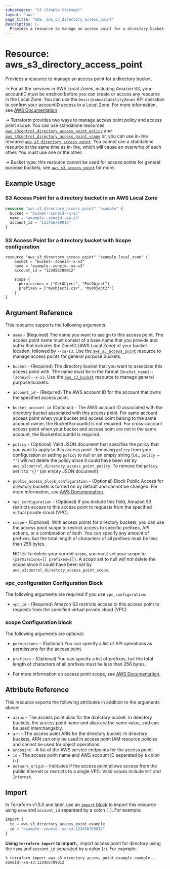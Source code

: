 ```yaml
---
subcategory: "S3 (Simple Storage)"
layout: "aws"
page_title: "AWS: aws_s3_directory_access_point"
description: |-
  Provides a resource to manage an access point for a directory bucket.
---
```

# Resource: aws_s3_directory_access_point
Provides a resource to manage an access point for a directory bucket.

-> For all the services in AWS Local Zones, including Amazon S3, your accountID must be enabled before you can create or access any resource in the Local Zone. You can use the `DescribeAvailabilityZones` API operation to confirm your accountID access to a Local Zone. For more information, see [AWS Documentation](https://docs.aws.amazon.com/AmazonS3/latest/userguide/opt-in-directory-bucket-lz.html)

-> Terraform provides two ways to manage access point policy and access point scope. You can use standalone resources [`aws_s3control_directory_access_point_policy`](aws_s3control_directory_access_point_policy.html) and  [`aws_s3control_directory_access_point_scope`](aws_s3control_directory_access_point_scope.html) or, you can use in-line resource [`aws_s3_directory_access_point`](aws_s3_directory_access_point.html). You cannot use a standalone resource at the same time as in-line, which will cause an overwrite of each other. You must use one or the other.

-> Bucket type: this resource cannot be used for access points for general purpose buckets, see [`aws_s3_access_point`](s3_access_point.html) for more. 

## Example Usage
### S3 Access Point for a directory bucket in an AWS Local Zone
```terraform
resource "aws_s3_directory_access_point" "example" {
  bucket = "bucket--zoneid--x-s3"
  name = "example--zoneid--xa-s3"
  account_id = "123456789012"
}
```

### S3 Access Point for a directory bucket with Scope configuration
```
resource "aws_s3_directory_access_point" "example_local_zone" {
    bucket = "bucket--zoneid--x-s3"
    name = "example--zoneid--xa-s3"
    account_id = "123456789012"
    
    scope {
      permissions = ["GetObject", "PutObject"]
      prefixes = ["myobject1.csv", "myobject2*"]
    }
}
```

## Argument Reference
This resource supports the following arguments:
* `name` - (Required) The name you want to assign to this access point. The access point name must consist of a base name that you provide and suffix that includes the ZoneID (AWS Local Zone) of your bucket location, followed by `--xa-s3`. Use the [`aws_s3_access_point`](s3_access_point.html) resource to manage access points for general purpose buckets.

* `bucket` - (Required) The directory bucket that you want to associate this access point with. The name must be in the format `[bucket_name]--[zoneid]--x-s3`. Use the [`aws_s3_bucket`](s3_bucket.html) resource to manage general purpose buckets.

* `account_id` - (Required) The AWS account ID for the account that owns the specified access point.

* `bucket_account_id` (Optional) - The AWS account ID associated with the directory bucket associated with this access point. For same account access point when your bucket and access point belong to the same account owner, the BucketAccountId is not required. For cross-account access point when your bucket and access point are not in the same account, the BucketAccountId is required.

* `policy` - (Optional) Valid JSON document that specifies the policy that you want to apply to this access point. Removing `policy` from your configuration or setting `policy` to null or an empty string (i.e., `policy = ""`) _will not_ delete the policy since it could have been set by `aws_s3control_directory_access_point_policy`. To remove the `policy`, set it to `"{}"` (an empty JSON document).

* `public_access_block_configuration` - (Optional) Block Public Access for directory buckets is turned on by  default and cannot be changed. For more information, see [AWS Documentation](https://docs.aws.amazon.com/AmazonS3/latest/userguide/access-control-block-public-access.html).

* `vpc_configuration` - (Optional) If you include this field, Amazon S3 restricts access to this access point to requests from the specified virtual private cloud (VPC).

* `scope` - (Optional). With access points for directory buckets, you can use the access point scope to restrict access to specific prefixes, API actions, or a combination of both. You can specify any amount of prefixes, but the total length of characters of all prefixes must be less than 256 bytes.

    NOTE: To delete your current `scope`, you must set your scope to `{permissions=[] prefixes=[]}`. A scope set to null _will not_ delete the scope since it could have been set by `aws_s3control_directory_access_point_scope`.


### vpc_configuration Configuration Block
The following arguments are required if you use `vpc_configuration`:
* `vpc_id` - (Required) Amazon S3 restricts access to this access point to requests from the specified virtual private cloud (VPC).


### scope Configuration block
The following arguments are optional:

* `permissions` – (Optional) You can specify a list of API operations as permissions for the access point.

* `prefixes` – (Optional) You can specify a list of prefixes, but the total length of characters of all prefixes must be less than 256 bytes. 

* For more information on access point scope, see [AWS Documentation](https://docs.aws.amazon.com/AmazonS3/latest/userguide/access-points-directory-buckets-manage-scope.html).


## Attribute Reference
This resource exports the following attributes in addition to the arguments above:
* `alias` - The access point alias for the directory bucket. In directory buckets, the access point name and alias are the same value, and can be used interchangably. 
* `arn` - The access point ARN for the directory bucket. In directory buckets, ARN can only be used in access point IAM resource policies and cannot be used for object operations.
* `endpoint` - A list of the AWS service endpoints for the access point.
* `id` - The access point name and AWS account ID separated by a colon (`:`). 
* `network_origin` - Indicates if the access point allows access from the public Internet or restricts to a single VPC. Valid values include `VPC` and `Internet`.


## Import
In Terraform v1.5.0 and later, use an [`import` block](https://developer.hashicorp.com/terraform/language/import) to import this resource using `name` and `account_id` separated by a colon (`:`). For example:

```terraform
import {
  to = aws_s3_directory_access_point.example
  id = "example--zoneid--xa-s3:123456789012"
}
```


**Using `terraform import` to import.**, import access point for directory using the `name` and `account_id` separated by a colon (`:`). For example:

```console
% terraform import aws_s3_directory_access_point.example example--zoneid--xa-s3:123456789012
```